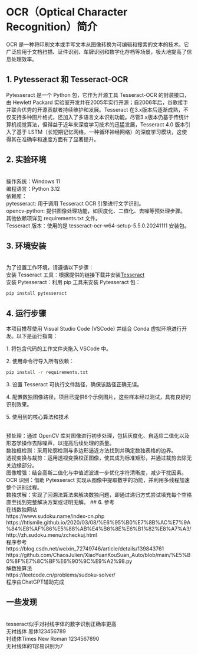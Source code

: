 # OCR（Optical Character Recognition）简介
OCR 是一种将印刷文本或手写文本从图像转换为可编辑和搜索的文本的技术。它广泛应用于文档扫描、证件识别、车牌识别和数字化存档等场景，极大地提高了信息处理效率。
## 1.	Pytesseract 和 Tesseract-OCR
Pytesseract 是一个 Python 包，它作为开源工具 Tesseract-OCR 的封装接口，由 Hewlett Packard 实验室开发并在2005年实行开源；自2006年后，谷歌接手并联合优秀的开源贡献者持续维护和发展。Tesseract 在3.x版本后逐渐成熟，不仅支持多种图片格式，还加入了多语言文本识别功能。尽管3.x版本仍基于传统计算机视觉算法，但得益于近年来深度学习技术的迅猛发展，Tesseract 4.0 版本引入了基于 LSTM（长短期记忆网络，一种循环神经网络）的深度学习模块，这使得其在准确率和速度方面有了显著提升。
## 2.	实验环境
<br>操作系统：Windows 11
<br>编程语言：Python 3.12
<br>依赖库：
<br>  pytesseract: 用于调用 Tesseract OCR 引擎进行文字识别。
<br>  opencv-python: 提供图像处理功能，如灰度化、二值化、去噪等预处理步骤。
<br>  其他依赖项详见 requirements.txt 文件。
<br>Tesseract 版本：使用的是 tesseract-ocr-w64-setup-5.5.0.20241111 安装包。
## 3.	环境安装
<br>为了设置工作环境，请遵循以下步骤：
<br>安装 Tesseract 工具：根据提供的链接下载并安装[Tesseract](https://github.com/tesseract-ocr/tesseract)
<br>安装 Pytesseract：利用 pip 工具来安装 Pytesseract 包：

```bash
pip install pytesseract
```
## 4.	运行步骤
本项目推荐使用 Visual Studio Code (VSCode) 并结合 Conda 虚拟环境进行开发。以下是运行指南：
<p>1. 将包含代码的工作文件夹拖入 VSCode 中。</p>
<p>2. 使用命令行导入所有依赖：</p>

```bash
pip install -r requirements.txt
```
<p>3. 设置 Tesseract 可执行文件路径，确保该路径正确无误。</p>
<p>4. 配置数独图像路径，项目已提供6个示例图片，这些样本经过测试，具有良好的识别效果。</p>
<p>5.	使用到的核心算法和技术</p>
<br>预处理：通过 OpenCV 库对图像进行初步处理，包括灰度化、自适应二值化以及形态学操作去除噪声，以提高后续处理的质量。
<br>数独框检测：采用轮廓检测与多边形逼近方法找到并确定数独表格的边界。
<br>透视变换与裁剪：运用透视变换校正图像，使其成为标准矩形，并通过裁剪去除无关边缘部分。
<br>图像增强：结合高斯二值化与中值滤波进一步优化字符清晰度，减少干扰因素。
<br>OCR 识别：借助 Pytesseract 实现从图像中提取数字的功能，并利用多线程加速整个识别过程。
<br>数独求解：实现了回溯法算法来解决数独问题，即通过递归方式尝试填充每个空格直至找到完整解决方案或证明无解。
## 6.	参考
<br>在线数独网站
<br>https://www.sudoku.name/index-cn.php
<br>https://htlsmile.github.io/2020/03/08/%E6%95%B0%E7%8B%AC%E7%9A%84%E8%AF%86%E5%88%AB%E4%B8%8E%E6%B1%82%E8%A7%A3/
<br>http://zh.sudoku.menu/zcheckuj.html
<br>程序参考
<br>https://blog.csdn.net/weixin_72749746/article/details/139843761
<br>https://github.com/ChaosJulien/XiaoYuanKouSuan_Auto/blob/main/%E5%B0%8F%E7%8C%BF%E6%90%9C%E9%A2%98.py
<br>解数独算法
<br>https://leetcode.cn/problems/sudoku-solver/
<br>程序由ChatGPT辅助完成

## 一些发现
<br>tesseract似乎对衬线字体的数字识别正确率更高
<br>无衬线体 黑体123456789
<br>衬线体Times New Roman 1234567890
<br>无衬线体的1容易识别为7
